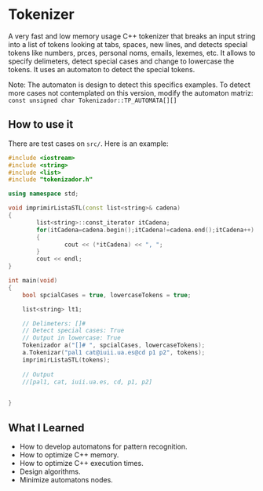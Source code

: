 # Tokenizer
A very fast and low memory usage C++ tokenizer that breaks an input string into a list of tokens looking at tabs, spaces, new lines, and detects special tokens like numbers, prces, personal noms, emails, lexemes, etc. It allows to specify delimeters, detect special cases and change to lowercase the tokens. 
It uses an automaton to detect the special tokens.

Note:
The automaton is design to detect this specifics examples. To detect more cases not contemplated on this version, modify the automaton matriz: `const unsigned char Tokenizador::TP_AUTOMATA[][]`

## How to use it
There are test cases on `src/`. Here is an example:

```C++
#include <iostream> 
#include <string>
#include <list> 
#include "tokenizador.h"

using namespace std;

void imprimirListaSTL(const list<string>& cadena)
{
        list<string>::const_iterator itCadena;
        for(itCadena=cadena.begin();itCadena!=cadena.end();itCadena++)
        {
                cout << (*itCadena) << ", ";
        }
        cout << endl;
}

int main(void)
{
    bool spcialCases = true, lowercaseTokens = true;

    list<string> lt1;

    // Delimeters: []# 
    // Detect special cases: True
    // Output in lowercase: True
    Tokenizador a("[]# ", spcialCases, lowercaseTokens);
    a.Tokenizar("pal1 cat@iuii.ua.es@cd p1 p2", tokens);
    imprimirListaSTL(tokens);
    
    // Output
    //[pal1, cat, iuii.ua.es, cd, p1, p2]

    
}
```


## What I Learned
- How to develop automatons for pattern recognition.
- How to optimize C++ memory.
- How to optimize C++ execution times.
- Design algorithms.
- Minimize automatons nodes.

